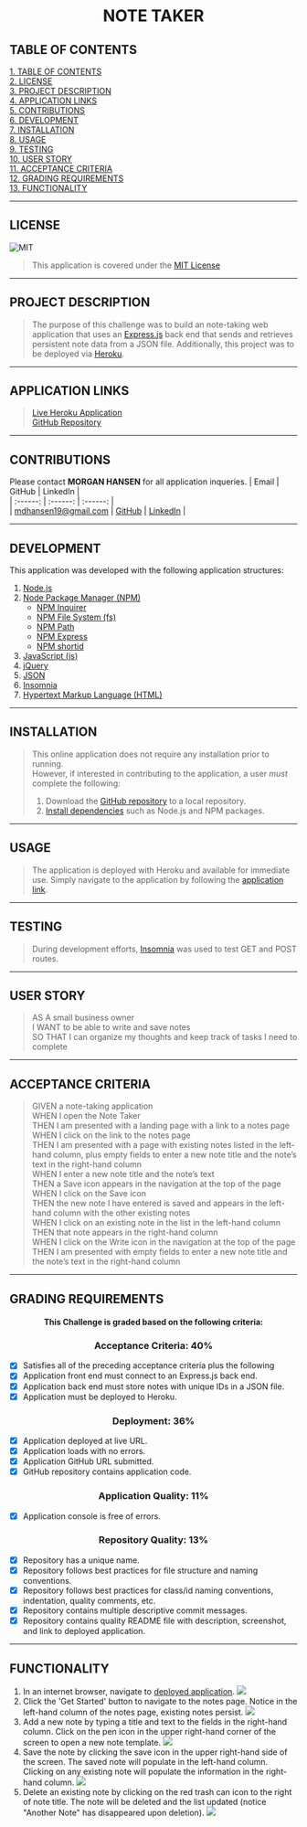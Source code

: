 # <div align="center">**NOTE TAKER**</div>

## **TABLE OF CONTENTS**    
[1. TABLE OF CONTENTS](#TABLE-OF-CONTENTS)  
[2. LICENSE](#LICENSE)  
[3. PROJECT DESCRIPTION](#PROJECT-DESCRIPTION)  
[4. APPLICATION LINKS](#APPLICATION-LINKS)  
[5. CONTRIBUTIONS](#CONTRIBUTIONS)  
[6. DEVELOPMENT](#DEVELOPMENT)  
[7. INSTALLATION](#INSTALLATION)   
[8. USAGE](#USAGE)   
[9. TESTING](#TESTING)  
[10. USER STORY](#USER-STORY)  
[11. ACCEPTANCE CRITERIA](#ACCEPTANCE-CRITERIA)   
[12. GRADING REQUIREMENTS](#GRADING-REQUIREMENTS)    
[13. FUNCTIONALITY](#FUNCTIONALITY)  

---

## **LICENSE**  
![MIT](https://img.shields.io/badge/License-MIT-blue.svg)
> This application is covered under the [MIT License](https://opensource.org/licenses/MIT)    

---

## **PROJECT DESCRIPTION**
> The purpose of this challenge was to build an note-taking web application that uses an [Express.js](https://www.npmjs.com/package/express) back end that sends and retrieves persistent note data from a JSON file. Additionally, this project was to be deployed via [Heroku](https://dashboard.heroku.com/).  

---

## **APPLICATION LINKS**
> [Live Heroku Application](http://hidden-badlands-64622.herokuapp.com/)   
> [GitHub Repository](https://github.com/mhans19/note-taker)  

---

## **CONTRIBUTIONS**   
Please contact **MORGAN HANSEN** for all application inqueries.
| Email | GitHub | LinkedIn |  
| :------: | :------: |  :------: |  
| <mdhansen19@gmail.com> | [GitHub](https://github.com/mhans19?tab=repositories) |  [LinkedIn](https://www.linkedin.com/in/morgan-hansen-47235872/?challengeId=AQF6MR471a-pZgAAAXMTL5e4xLqg_LNW5yawcXgk_uUmLrzsXk5ehOnzlQuK2dOVeX4ARtJwxmcHQrQhtgL_jM96wbBzhLvmAA&submisksionId=813167e8-8027-1e16-5911-1c143c23561f) |  
  
---

## **DEVELOPMENT**  
This application was developed with the following application structures:  
1. [Node.js](https://nodejs.org/en/)  
2. [Node Package Manager (NPM)](https://www.npmjs.com/)
    + [NPM Inquirer](https://www.npmjs.com/package/inquirer)  
    + [NPM File System (fs)](https://nodejs.org/api/fs.html)  
    + [NPM Path](https://www.npmjs.com/package/path)
    + [NPM Express](https://www.npmjs.com/package/express)
    + [NPM shortid](https://www.npmjs.com/package/shortid)
3. [JavaScript (js)](https://developer.mozilla.org/en-US/docs/Web/JavaScript)   
4. [jQuery](https://jquery.com/)   
5. [JSON](https://www.json.org/json-en.html)
6. [Insomnia](https://support.insomnia.rest/article/11-getting-started)
7. [Hypertext Markup Language (HTML)](https://developer.mozilla.org/en-US/docs/Web/HTML)

---

## **INSTALLATION**
> This online application does not require any installation prior to running.   
However, if interested in contributing to the application, a user *must* complete the following:  
> 1. Download the [GitHub repository](https://github.com/mhans19/note-taker) to a local repository. 
> 2. [Install dependencies](#DEVELOPMENT) such as Node.js and NPM packages.   

---

## **USAGE**
> The application is deployed with Heroku and available for immediate use. Simply navigate to the application by following the [application link](http://hidden-badlands-64622.herokuapp.com/).


---

## **TESTING**
> During development efforts, [Insomnia](https://support.insomnia.rest/article/11-getting-started) was used to test GET and POST routes.  

---

## **USER STORY**  
> AS A small business owner   
> I WANT to be able to write and save notes   
> SO THAT I can organize my thoughts and keep track of tasks I need to complete   
---

## **ACCEPTANCE CRITERIA**
> GIVEN a note-taking application  
> WHEN I open the Note Taker  
> THEN I am presented with a landing page with a link to a notes page  
> WHEN I click on the link to the notes page  
> THEN I am presented with a page with existing notes listed in the left-hand column, plus empty fields to enter a new note title and the note’s text in the right-hand column   
> WHEN I enter a new note title and the note’s text  
> THEN a Save icon appears in the navigation at the top of the page  
> WHEN I click on the Save icon  
> THEN the new note I have entered is saved and appears in the left-hand column with the other existing notes  
> WHEN I click on an existing note in the list in the left-hand column  
> THEN that note appears in the right-hand column  
> WHEN I click on the Write icon in the navigation at the top of the page   
> THEN I am presented with empty fields to enter a new note title and the note’s text in the right-hand column  

---

## **GRADING REQUIREMENTS**
#### <div align="center">This Challenge is graded based on the following criteria:</div>
### **<div align="center">Acceptance Criteria: 40%</div>**
- [x] Satisfies all of the preceding acceptance criteria plus the following
- [x] Application front end must connect to an Express.js back end. 
- [x] Application back end must store notes with unique IDs in a JSON file.
- [x] Application must be deployed to Heroku.

### **<div align="center">Deployment: 36%</div>**
- [x] Application deployed at live URL.
- [x] Application loads with no errors.
- [x] Application GitHub URL submitted.
- [x] GitHub repository contains application code.

### **<div align="center">Application Quality: 11%</div>**
- [x] Application console is free of errors.

### **<div align="center">Repository Quality: 13%</div>**
- [x] Repository has a unique name.
- [x] Repository follows best practices for file structure and naming conventions.
- [x] Repository follows best practices for class/id naming conventions, indentation, quality comments, etc.
- [x] Repository contains multiple descriptive commit messages.
- [x] Repository contains quality README file with description, screenshot, and link to deployed application.

---

## **FUNCTIONALITY**  
1. In an internet browser, navigate to [deployed application](http://hidden-badlands-64622.herokuapp.com/).
![](/assets/images/landingpage.PNG)  
2. Click the 'Get Started' button to navigate to the notes page. Notice in the left-hand column of the notes page, existing notes persist.
![](/assets/images/notepage.PNG)  
3. Add a new note by typing a title and text to the fields in the right-hand column. Click on the pen icon in the upper right-hand corner of the screen to open a new note template.
![](/assets/images/addnote.PNG)  
4. Save the note by clicking the save icon in the upper right-hand side of the screen. The saved note will populate in the left-hand column. Clicking on any existing note will populate the information in the right-hand column.
![](/assets/images/savenote.PNG)  
5. Delete an existing note by clicking on the red trash can icon to the right of note title. The note will be deleted and the list updated (notice "Another Note" has disappeared upon deletion).
![](/assets/images/deletenote.PNG)